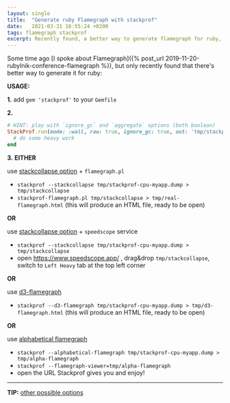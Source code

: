 ```yaml
---
layout: single
title:  "Generate ruby Flamegraph with stackprof"
date:   2021-03-31 16:55:24 +0200
tags: flamegraph stackprof
excerpt: Recently found, a better way to generate flamegraph for ruby, using stackprof
---
```

Some time ago [I spoke about Flamegraph]({% post_url 2019-11-20-rubylnik-conference-flamegraph %}),
but only recently found that there's better way to generate it for ruby:

**USAGE:**

**1.**
add `gem 'stackprof'` to your `Gemfile`

**2.**
```ruby
# HINT: play with `ignore_gc` and `aggregate` options (both boolean)
StackProf.run(mode: :wall, raw: true, ignore_gc: true, out: 'tmp/stackprof-cpu-myapp.dump') do 
  # do some heavy work
end
```

**3.**
**EITHER**

use [stackcollapse option](https://github.com/tmm1/stackprof/commit/453bb7f2831b110e7e8b983267e640a26897cdd6) + `flamegraph.pl`
- `stackprof --stackcollapse tmp/stackprof-cpu-myapp.dump > tmp/stackcollapse`
- `stackprof-flamegraph.pl tmp/stackcollapse > tmp/real-flamegraph.html` (this will produce an HTML file, ready to be open)

**OR**

use [stackcollapse option](https://github.com/tmm1/stackprof/commit/453bb7f2831b110e7e8b983267e640a26897cdd6) + `speedscope` service
- `stackprof --stackcollapse tmp/stackprof-cpu-myapp.dump > tmp/stackcollapse`
- open https://www.speedscope.app/ , drag&drop `tmp/stackcollapse`, switch to `Left Heavy` tab at the top left corner

**OR**

use [d3-flamegraph](https://github.com/tmm1/stackprof/pull/113)
- `stackprof --d3-flamegraph tmp/stackprof-cpu-myapp.dump > tmp/d3-flamegraph.html` (this will produce an HTML file, ready to be open)

**OR**

use [alphabetical flamegraph](https://github.com/tmm1/stackprof/pull/112)
- `stackprof --alphabetical-flamegraph tmp/stackprof-cpu-myapp.dump > tmp/alpha-flamegraph`
- `stackprof --flamegraph-viewer=tmp/alpha-flamegraph`
- open the URL Stackprof gives you and enjoy!

---

**TIP:** [other possible options](https://github.com/tmm1/stackprof/blob/master/bin/stackprof)